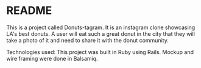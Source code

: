 # README

This is a project called Donuts-tagram.  It is an instagram clone showcasing LA's best donuts.  A user will
eat such a great donut in the city that they will take a photo of it and need to share it with the donut community.  


Technologies used:
This project was built in Ruby using Rails.
Mockup and wire framing were done in Balsamiq.  
